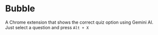# Bubble
A Chrome extension that shows the correct quiz option using Gemini AI.   Just select a question and press `Alt + X`
